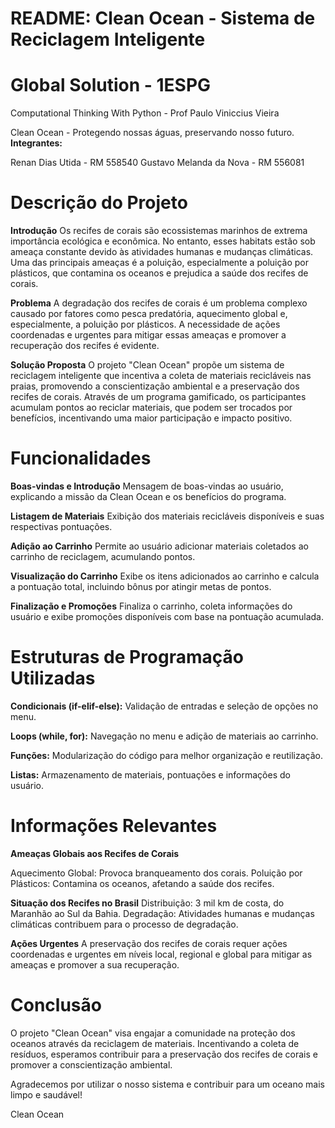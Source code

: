 # README: Clean Ocean - Sistema de Reciclagem Inteligente
# Global Solution - 1ESPG
Computational Thinking With Python - Prof Paulo Viniccius Vieira

Clean Ocean - Protegendo nossas águas, preservando nosso futuro.
**Integrantes:**

Renan Dias Utida - RM 558540
Gustavo Melanda da Nova - RM 556081


# Descrição do Projeto


**Introdução**
Os recifes de corais são ecossistemas marinhos de extrema importância ecológica e econômica. No entanto, esses habitats estão sob ameaça constante devido às atividades humanas e mudanças climáticas. Uma das principais ameaças é a poluição, especialmente a poluição por plásticos, que contamina os oceanos e prejudica a saúde dos recifes de corais.

**Problema**
A degradação dos recifes de corais é um problema complexo causado por fatores como pesca predatória, aquecimento global e, especialmente, a poluição por plásticos. A necessidade de ações coordenadas e urgentes para mitigar essas ameaças e promover a recuperação dos recifes é evidente.

**Solução Proposta**
O projeto "Clean Ocean" propõe um sistema de reciclagem inteligente que incentiva a coleta de materiais recicláveis nas praias, promovendo a conscientização ambiental e a preservação dos recifes de corais. Através de um programa gamificado, os participantes acumulam pontos ao reciclar materiais, que podem ser trocados por benefícios, incentivando uma maior participação e impacto positivo.

# Funcionalidades

**Boas-vindas e Introdução**
Mensagem de boas-vindas ao usuário, explicando a missão da Clean Ocean e os benefícios do programa.

**Listagem de Materiais**
Exibição dos materiais recicláveis disponíveis e suas respectivas pontuações.

**Adição ao Carrinho**
Permite ao usuário adicionar materiais coletados ao carrinho de reciclagem, acumulando pontos.

**Visualização do Carrinho**
Exibe os itens adicionados ao carrinho e calcula a pontuação total, incluindo bônus por atingir metas de pontos.

**Finalização e Promoções**
Finaliza o carrinho, coleta informações do usuário e exibe promoções disponíveis com base na pontuação acumulada.


# Estruturas de Programação Utilizadas

**Condicionais (if-elif-else):** Validação de entradas e seleção de opções no menu.

**Loops (while, for):** Navegação no menu e adição de materiais ao carrinho.

**Funções:** Modularização do código para melhor organização e reutilização.

**Listas:** Armazenamento de materiais, pontuações e informações do usuário.



# Informações Relevantes


**Ameaças Globais aos Recifes de Corais**

Aquecimento Global: Provoca branqueamento dos corais.
Poluição por Plásticos: Contamina os oceanos, afetando a saúde dos recifes.


**Situação dos Recifes no Brasil**
Distribuição: 3 mil km de costa, do Maranhão ao Sul da Bahia.
Degradação: Atividades humanas e mudanças climáticas contribuem para o processo de degradação.


**Ações Urgentes**
A preservação dos recifes de corais requer ações coordenadas e urgentes em níveis local, regional e global para mitigar as ameaças e promover a sua recuperação.


# Conclusão
O projeto "Clean Ocean" visa engajar a comunidade na proteção dos oceanos através da reciclagem de materiais. Incentivando a coleta de resíduos, esperamos contribuir para a preservação dos recifes de corais e promover a conscientização ambiental.


Agradecemos por utilizar o nosso sistema e contribuir para um oceano mais limpo e saudável!

Clean Ocean
